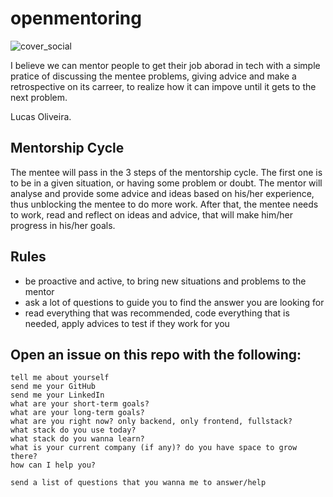 # openmentoring

![cover_social](https://user-images.githubusercontent.com/11979969/162140913-4553c604-1f81-4795-8597-f811766c8791.png)


I believe we can mentor people to get their job aborad in tech with a simple pratice of discussing the mentee problems, giving advice and make a retrospective on its carreer, to realize how it can impove until it gets to the next problem.

Lucas Oliveira.

## Mentorship Cycle
The mentee will pass in the 3 steps of the mentorship cycle. The first one is to be in a given situation, or having some problem or doubt.
The mentor will analyse and provide some advice and ideas based on his/her experience, thus unblocking the mentee to do more work.
After that, the mentee needs to work, read and reflect on ideas and advice, that will make him/her progress in his/her goals.

## Rules
- be proactive and active, to bring new situations and problems to the mentor
- ask a lot of questions to guide you to find the answer you are looking for
- read everything that was recommended, code everything that is needed, apply advices to test if they work for you

## Open an issue on this repo with the following:
```
tell me about yourself
send me your GitHub
send me your LinkedIn
what are your short-term goals?
what are your long-term goals?
what are you right now? only backend, only frontend, fullstack?
what stack do you use today?
what stack do you wanna learn?
what is your current company (if any)? do you have space to grow there?
how can I help you?

send a list of questions that you wanna me to answer/help
```
